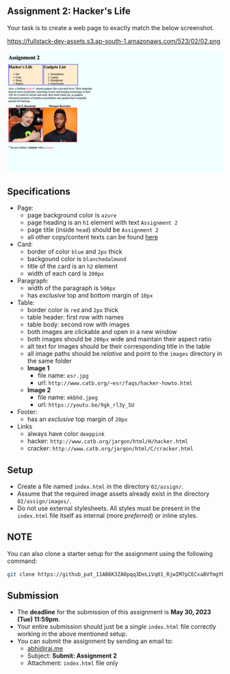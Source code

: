 ## Assignment 2: Hacker's Life

Your task is to create a web page to exactly match the below screenshot.

https://fullstack-dev-assets.s3.ap-south-1.amazonaws.com/523/02/02.png

![](./images/02.png)

## Specifications
* Page:
  - page background color is `azure`
  - page heading is an `h1` element with text `Assignment 2`
  - page title (inside `head`) should be `Assignment 2`
  - all other copy/content texts can be found [here](./02.txt)
* Card:
  - border of color `blue` and `2px` thick
  - backgound color is `blanchedalmond`
  - title of the card is an `h2` element
  - width of each card is `200px`
* Paragraph:
  - width of the paragraph is `500px`
  - has _exclusive_ top and bottom margin of `10px`
* Table:
  - border color is `red` and `2px` thick
  - table header: first row with names
  - table body: second row with images
  - both images are clickable and open in a new window
  - both images should be `200px` wide and maintain their aspect ratio
  - alt text for images should be their corresponding title in the table
  - all image paths should be *relative* and point to the `images` directory in the same folder
  - **Image 1**
    - file name: `esr.jpg`
    - url: `http://www.catb.org/~esr/faqs/hacker-howto.html`
  - **Image 2**
    - file name: `mkbhd.jpeg`
    - url: `https://youtu.be/9gk_rl3y_SU`
* Footer:
  - has an _exclusive_ top margin of `20px`
* Links
  - always have color `deeppink`
  - hacker: `http://www.catb.org/jargon/html/H/hacker.html`
  - cracker: `http://www.catb.org/jargon/html/C/cracker.html`

## Setup
* Create a file named `index.html` in the directory `02/assign/`.
* Assume that the required image assets already exist in the directory `02/assign/images/`.
* Do not use external stylesheets. All styles must be present in the `index.html` file itself as internal (more _preferred_) or inline styles.

## NOTE
You can also clone a starter setup for the assignment using the following command:

```bash
git clone https://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@github.com/baadal-dev/fullstack-523-assign-02.git
```

## Submission
* The **deadline** for the submission of this assignment is **May 30, 2023 (Tue) 11:59pm**.
* Your entire submission should just be a *single* `index.html` file correctly working in the above mentioned setup.
* You can submit the assignment by sending an email to:
  - [abhi@raj.me](mailto:abhi@raj.me)
  - Subject: **Submit: Assignment 2**
  - Attachment: `index.html` file only
